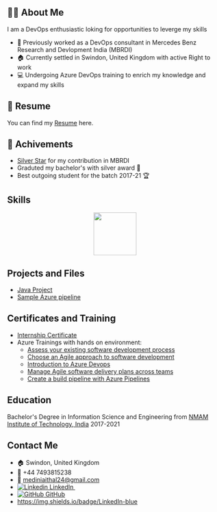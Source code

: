 ## :woman_technologist: About Me 
I am a DevOps enthusiastic loking for opportunities to leverge my skills
- :office: Previously worked as a DevOps consultant in Mercedes Benz Research and Devlopment India (MBRDI)
- :house: Currently settled in Swindon, United Kingdom with active Right to work
- :computer: Undergoing Azure DevOps training to enrich my knowledge and expand my skills
<!-- I graduated with a Bachelor's degree in Information Science and Engineering from NMAM Institute of Technology in India in 2021. During my time there, l also completed an internship at Quality Theorem in Bengaluru, where I worked on developing web pages and connecting them to databases using HTML, CSS, PHP, and MySQL technologies for an online examination system project.

Following my education, I joined Mercedes Benz Research and Development in India (MBRDI) as a Consultant from August 2021 to January 2024. In this role, I was heavily involved in DevOps practices, particularly in designing and implementing CI/CD pipelines using Maven, Sonar, Artifactory, Blackduck, Docker, and Kubernetes. I collaborated closely with various project teams to manage on-premises clusters, contribute to and maintain Flux-CD with Kustomize builds for automated deployments, and set up CaaS clusters with necessary components like Traefik controllers and certificate managers.

One of my key achievements during my time at Mercedes Benz was increasing code coverage by 60% for all microservice Java applications by optimizing JUnit test cases using the Spring Tool Suite. Additionally, I played a significant role in troubleshooting and resolving various runtime issues related to certificates, network configurations, and Kubernetes objects, ensuring minimal
downtime across all environments, including production.

I also took the initiative to mentor fellow team members and new hires in DevOps technologies, facilitating knowledge sharing and skill development within the team. Furthermore, I was responsible for managing the administration, security, and access control for GitHub code repositories and other essential tools like Blackduck, SonarQube, and Jenkins.

Outside of my professional experience, I have developed proficiency in a wide range of programming languages, including Java, JavaScript, HTML, CSS, and Bash, as well as various DevOps tools such as Kubernetes, Docker, Terraform, and Prometheus, among others.

I am currently located in Swindon with an active right to work status. I am open to work in-office/hybrid/Remote -->

## :page_facing_up: Resume 
You can find my [Resume](https://github.com/med1n1/med1n1/blob/test/Files/Resume-Medini%20Aithal.pdf) here. 

## :tada: Achivements 
- [Silver Star](https://github.com/med1n1/med1n1/blob/test/Files/silver-award-certificate-MBRDI.pdf) for my contribution in MBRDI
- Graduted my bachelor's with silver award :2nd_place_medal:
- Best outgoing student for the batch 2017-21 :trophy: 

## Skills
<div id="header" align="center">
  <img src="https://media.giphy.com/media/M9gbBd9nbDrOTu1Mqx/giphy.gif" width="100"/>
</div>

## Projects and Files
* [Java Project](https://github.com/med1n1/Project_Java)
* [Sample Azure pipeline](https://github.com/med1n1/mslearn-tailspin-spacegame-web/blob/main/azure-pipelines.yml)

## Certificates and Training
* [Internship Certificate](https://github.com/med1n1/med1n1/blob/test/Files/internship-certificate.pdf)
* Azure Trainings with hands on environment:
  - [Assess your existing software development process](https://github.com/med1n1/med1n1/blob/test/Files/Azure-achievments/Assess%20your%20existing%20software%20development%20process.pdf)
  - [Choose an Agile approach to software development](https://github.com/med1n1/med1n1/blob/test/Files/Azure-achievments/Choose%20an%20Agile%20approach%20to%20software%20development.pdf)
  - [Introduction to Azure Devops](https://github.com/med1n1/med1n1/blob/test/Files/Azure-achievments/Introduction%20to%20Azure%20Devops.pdf)
  - [Manage Agile software delivery plans across teams](https://github.com/med1n1/med1n1/blob/test/Files/Azure-achievments/Manage%20Agile%20software%20delivery%20plans%20across%20teams.pdf)
  - [Create a build pipeline with Azure Pipelines](https://github.com/med1n1/med1n1/blob/test/Files/Azure-achievments/Create%20a%20build%20pipeline%20with%20Azure%20Pipelines.pdf)

## Education 
Bachelor's Degree in Information Science and Engineering from [NMAM Institute of Technology, India](https://nmamit.nitte.edu.in/) 2017-2021

## Contact Me
* :house: Swindon, United Kingdom 
* :calling: +44 7493815238
* :email: mediniaithal24@gmail.com
*  [![Linkedin](https://i.stack.imgur.com/gVE0j.png) LinkedIn ](https://www.linkedin.com/in/medini-aithal-b11bb1179)
&nbsp;
*  [![GitHub](https://i.stack.imgur.com/tskMh.png) GitHub ](https://github.com/med1n1)
*  https://img.shields.io/badge/LinkedIn-blue
  
